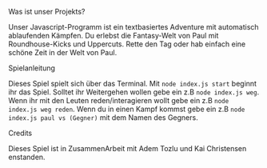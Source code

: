 Was ist unser Projekts?

Unser Javascript-Programm ist ein textbasiertes Adventure mit automatisch ablaufenden Kämpfen. Du erlebst die Fantasy-Welt von Paul mit Roundhouse-Kicks und Uppercuts.
Rette den Tag oder hab einfach eine schöne Zeit in der Welt von Paul.

Spielanleitung

Dieses Spiel spielt sich über das Terminal. Mit `node index.js start` beginnt ihr das Spiel.
Solltet ihr Weitergehen wollen gebe ein z.B `node index.js weg`.
Wenn ihr mit den Leuten reden/interagieren wollt gebe ein z.B `node index.js weg reden`.
Wenn du in einen Kampf kommst gebe ein z.B `node index.js paul vs (Gegner)` mit dem Namen des Gegners.

Credits

Dieses Spiel ist in ZusammenArbeit mit Adem Tozlu und Kai Christensen enstanden.
